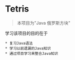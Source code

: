 # Tetris

> 本项目为"Java 俄罗斯方块" 

  学习该项目的目的在于
  
    * 复习Java语法
    * 学习以前遗漏的Java知识
    * 通过项目学习来整合Java知识
